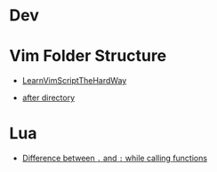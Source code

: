 # Dev

# Vim Folder Structure

- [LearnVimScriptTheHardWay](https://learnvimscriptthehardway.stevelosh.com/chapters/42.html#:~:text=~%2F.,-vim%2Fafter%2F&text=vim%2Fafter%2F%20directory%20is%20a,to%20override%20Vim's%20internal%20files)

- [after directory](https://vi.stackexchange.com/questions/12731/when-to-use-the-after-directory)

# Lua

- [Difference between `.` and `:` while calling functions](https://www.tutorialspoint.com/difference-between-and-in-lua-programming)
